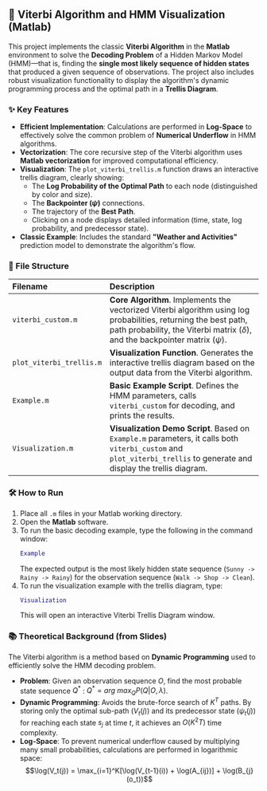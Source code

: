 ## 📜 Viterbi Algorithm and HMM Visualization (Matlab)

This project implements the classic **Viterbi Algorithm** in the **Matlab** environment to solve the **Decoding Problem** of a Hidden Markov Model (HMM)—that is, finding the **single most likely sequence of hidden states** that produced a given sequence of observations. The project also includes robust visualization functionality to display the algorithm's dynamic programming process and the optimal path in a **Trellis Diagram**.

### ✨ Key Features

* **Efficient Implementation**: Calculations are performed in **Log-Space** to effectively solve the common problem of **Numerical Underflow** in HMM algorithms.
* **Vectorization**: The core recursive step of the Viterbi algorithm uses **Matlab vectorization** for improved computational efficiency.
* **Visualization**: The `plot_viterbi_trellis.m` function draws an interactive trellis diagram, clearly showing:
    * The **Log Probability of the Optimal Path** to each node (distinguished by color and size).
    * The **Backpointer ($\psi$)** connections.
    * The trajectory of the **Best Path**.
    * Clicking on a node displays detailed information (time, state, log probability, and predecessor state).
* **Classic Example**: Includes the standard **"Weather and Activities"** prediction model to demonstrate the algorithm's flow.

### 📁 File Structure

| Filename | Description |
| :--- | :--- |
| `viterbi_custom.m` | **Core Algorithm**. Implements the vectorized Viterbi algorithm using log probabilities, returning the best path, path probability, the Viterbi matrix ($\delta$), and the backpointer matrix ($\psi$). |
| `plot_viterbi_trellis.m` | **Visualization Function**. Generates the interactive trellis diagram based on the output data from the Viterbi algorithm. |
| `Example.m` | **Basic Example Script**. Defines the HMM parameters, calls `viterbi_custom` for decoding, and prints the results. |
| `Visualization.m` | **Visualization Demo Script**. Based on `Example.m` parameters, it calls both `viterbi_custom` and `plot_viterbi_trellis` to generate and display the trellis diagram. |

### 🛠️ How to Run

1.  Place all `.m` files in your Matlab working directory.
2.  Open the **Matlab** software.
3.  To run the basic decoding example, type the following in the command window:
    ```matlab
    Example
    ```
    The expected output is the most likely hidden state sequence (`Sunny -> Rainy -> Rainy`) for the observation sequence (`Walk -> Shop -> Clean`).
4.  To run the visualization example with the trellis diagram, type:
    ```matlab
    Visualization
    ```
    This will open an interactive Viterbi Trellis Diagram window.

### 📚 Theoretical Background (from Slides)

The Viterbi algorithm is a method based on **Dynamic Programming** used to efficiently solve the HMM decoding problem.

* **Problem**: Given an observation sequence $O$, find the most probable state sequence $Q^{*}$ : $Q^{*}=arg~max_{Q}P(Q|O,\lambda)$.
* **Dynamic Programming**: Avoids the brute-force search of $K^T$ paths. By storing only the optimal sub-path ($V_{t}(j)$) and its predecessor state ($\psi_{t}(j)$) for reaching each state $s_j$ at time $t$, it achieves an $O(K^2T)$ time complexity.
* **Log-Space**: To prevent numerical underflow caused by multiplying many small probabilities, calculations are performed in logarithmic space:
    $$\log(V_t(j)) = \max_{i=1}^K[\log(V_{t-1}(i)) + \log(A_{ij})] + \log(B_{j}(o_t))$$
